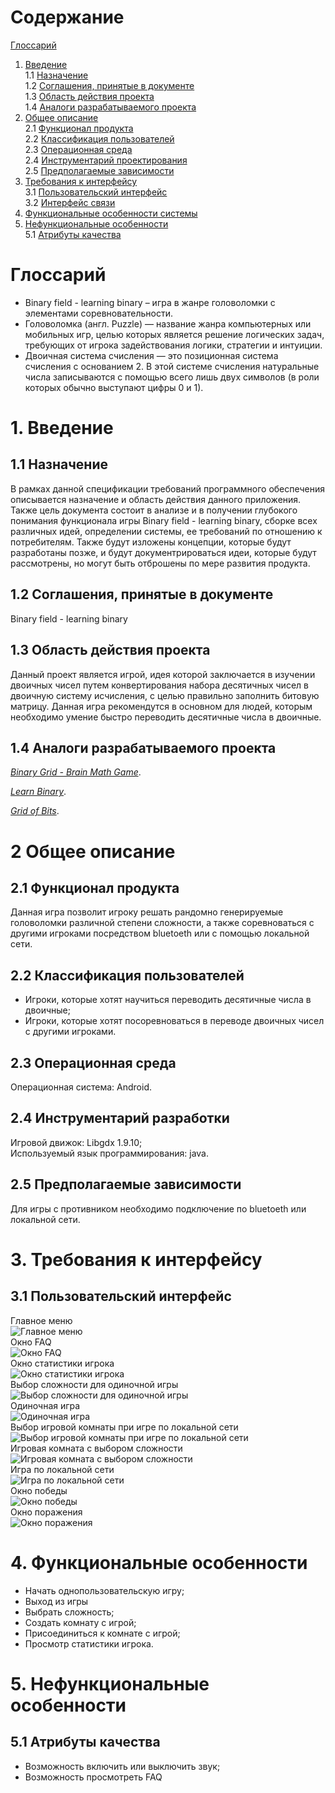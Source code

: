 # Содержание
[Глоссарий](#Глоссарий)  
1. [Введение](#Введение)  
1.1 [Назначение](#Назначение)  
1.2 [Соглашения, принятые в документе](#Соглашения-принятые-в-документе)  
1.3 [Область действия проекта](#Область-действия-проекта)  
1.4 [Аналоги разрабатываемого проекта](#Аналоги-разрабатываемого-проекта)  
2. [Общее описание](#Общее-описание)  
2.1 [Функционал продукта](#Функционал-продукта)  
2.2 [Классификация пользователей](#Классификация-пользователей)  
2.3 [Операционная среда](#Операционная-среда)  
2.4 [Инструментарий проектирования](#Инструментарий-проектирования)  
2.5 [Предполагаемые зависимости](#Предполагаемые-зависимости)  
3. [Требования к интерфейсу](#Требования-к-интерфейсу)  
3.1 [Пользовательский интерфейс](#Пользовательский-интерфейс)  
3.2 [Интерфейс связи](#Интерфейс-связи)  
4. [Функциональные особенности системы](#Функциональные-особенности-системы)  
5. [Нефункциональные особенности](#Нефункциональные-особенности)  
5.1 [Атрибуты качества](#Атрибуты-качества)

# Глоссарий 
- Binary field - learning binary – игра в жанре головоломки с элементами соревновательности.   
- Головоломка (англ. Puzzle) — название жанра компьютерных или мобильных игр, целью которых является решение логических задач, требующих от игрока задействования логики, стратегии и интуиции.
- Двоичная система счисления — это позиционная система счисления с основанием 2. В этой системе счисления натуральные числа записываются с помощью всего лишь двух символов (в роли которых обычно выступают цифры 0 и 1).

# 1. Введение

## 1.1 Назначение 
В рамках данной спецификации требований программного обеспечения описывается назначение и область действия данного приложения. Также цель документа состоит в анализе и в получении глубокого понимания функционала игры Binary field - learning binary, сборке всех различных идей, определении системы, ее требований по отношению к потребителям. Также будут изложены концепции, которые будут разработаны позже, и будут документрироваться идеи, которые будут рассмотрены, но могут быть отброшены по мере развития продукта.

## 1.2 Соглашения, принятые в документе
Binary field - learning binary

## 1.3 Область действия проекта
Данный проект является игрой, идея которой заключается в изучении двоичных чисел путем конвертирования набора десятичных чисел в двоичную систему исчисления, с целью правильно заполнить битовую матрицу. Данная игра рекомендутся в основном для людей, которым необходимо умение быстро переводить десятичные числа в двоичные.

## 1.4 Аналоги разрабатываемого проекта
*[Binary Grid - Brain Math Game](https://play.google.com/store/apps/details?id=studio.breaker.grid.binary.single.and.two.players&hl=ru)*.

*[Learn Binary](https://play.google.com/store/apps/details?id=com.codefeverr.binarygame&hl=en_ru)*.

*[Grid of Bits](https://play.google.com/store/apps/details?id=com.franzsarmiento.gridofbits&hl=ru)*.

# 2 Общее описание

## 2.1 Функционал продукта  
Данная игра позволит игроку решать рандомно генерируемые головоломки различной степени сложности, а также соревноваться с другими игроками посредством bluetoeth или с помощью локальной сети.

## 2.2 Классификация пользователей 
 - Игроки, которые хотят научиться переводить десятичные числа в двоичные;
 - Игроки, которые хотят посоревноваться в переводе двоичных чисел с другими игроками.

## 2.3 Операционная среда
Операционная система: Android.

## 2.4 Инструментарий разработки
Игровой движок: Libgdx 1.9.10;  
Используемый язык программирования: java.

## 2.5 Предполагаемые зависимости 
Для игры с противником необходимо подключение по bluetoeth или локальной сети.

# 3. Требования к интерфейсу

## 3.1 Пользовательский интерфейс  
Главное меню  
![Главное меню](https://github.com/Cemiroling/BF-LB/blob/master/Mackups/MainMenu.png)    
Окно FAQ  
![Окно FAQ](https://github.com/Cemiroling/BF-LB/blob/master/Mackups/FAQ.png)    
Окно статистики игрока  
![Окно статистики игрока](https://github.com/Cemiroling/BF-LB/blob/master/Mackups/Statistics.png)  
Выбор сложности для одиночной игры  
![Выбор сложности для одиночной игры](https://github.com/Cemiroling/BF-LB/blob/master/Mackups/DifficultySelection.png)  
Одиночная игра  
![Одиночная игра](https://github.com/Cemiroling/BF-LB/blob/master/Mackups/GameScreen.png)   
Выбор игровой комнаты при игре по локальной сети    
![Выбор игровой комнаты при игре по локальной сети](https://github.com/Cemiroling/BF-LB/blob/master/Mackups/GameRooms.png)  
Игровая комната с выбором сложности   
![Игровая комната с выбором сложности](https://github.com/Cemiroling/BF-LB/blob/master/Mackups/RoomScreen.png)  
Игра по локальной сети  
![Игра по локальной сети](https://github.com/Cemiroling/BF-LB/blob/master/Mackups/LANGameScreen.png)  
Окно победы  
![Окно победы](https://github.com/Cemiroling/BF-LB/blob/master/Mackups/WinScreen.png)  
Окно поражения  
![Окно поражения](https://github.com/Cemiroling/BF-LB/blob/master/Mackups/LoseScreen.png)  

# 4. Функциональные особенности 
 - Начать однопользовательскую игру;
 - Выход из игры
 - Выбрать сложность;
 - Создать комнату с игрой;
 - Присоединиться к комнате с игрой;
 - Просмотр статистики игрока.

# 5. Нефункциональные особенности  

## 5.1 Атрибуты качества  
 - Возможность включить или выключить звук;   
 - Возможность просмотреть FAQ
